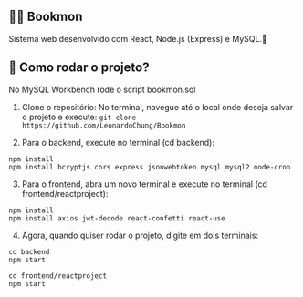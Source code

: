 ## 🐥📖 Bookmon
Sistema web desenvolvido com React, Node.js (Express) e MySQL.📖

## 💭 Como rodar o projeto?
No MySQL Workbench rode o script bookmon.sql

1. Clone o repositório:
No terminal, navegue até o local onde deseja salvar o projeto e execute:
`
git clone https://github.com/LeonardoChung/Bookmon
`

3. Para o backend, execute no terminal (cd backend):
 ```
npm install
npm install bcryptjs cors express jsonwebtoken mysql mysql2 node-cron
 ```
3. Para o frontend, abra um novo terminal e execute no terminal (cd frontend/reactproject):
 ```
npm install
npm install axios jwt-decode react-confetti react-use
 ```

4. Agora, quando quiser rodar o projeto, digite em dois terminais:
 ```
cd backend
npm start
 ```

 ```
cd frontend/reactproject
npm start
 ```
   
